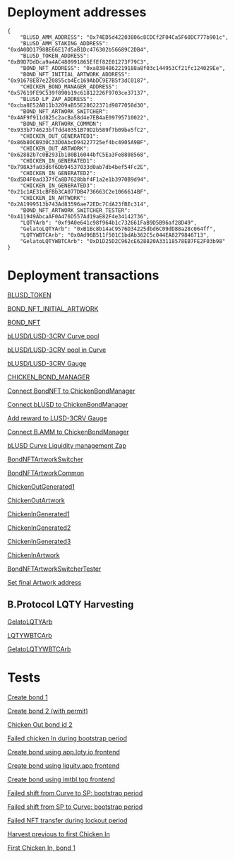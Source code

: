 # Deployment addresses

```
{
    "BLUSD_AMM_ADDRESS": "0x74ED5d42203806c8CDCf2F04Ca5F60DC777b901c",
    "BLUSD_AMM_STAKING_ADDRESS": "0xdA0DD1798BE66E17d5aB1Dc476302b56689C2DB4",
    "BLUSD_TOKEN_ADDRESS": "0xB9D7DdDca9a4AC480991865EfEf82E01273F79C3",
    "BOND_NFT_ADDRESS": "0xa8384862219188a8f03c144953Cf21fc124029Ee",
    "BOND_NFT_INITIAL_ARTWORK_ADDRESS": "0x91678E87e220855cb4Ec169AbDC9E7B5f3dC0187",
    "CHICKEN_BOND_MANAGER_ADDRESS": "0x57619FE9C539f890b19c61812226F9703ce37137",
    "BLUSD_LP_ZAP_ADDRESS": "0xcba8E52AB11b3209aB55E28622371d9877058d30",
    "BOND_NFT_ARTWORK_SWITCHER": "0x4AF9f911d825c2acBa58d4e7EB4aE09795710022",
    "BOND_NFT_ARTWORK_COMMON": "0x933b774623bf7dd40351B79D2b589f7b09be5fC2",
    "CHICKEN_OUT_GENERATED1": "0x86b80CB930C33D0AbcD94227725ef4bc4905A9BF",
    "CHICKEN_OUT_ARTWORK": "0x62882b7c0B2931b180B16044bfC5Ea3Fe8808568",
    "CHICKEN_IN_GENERATED1": "0x798A3fa03d6f6Db94537033d0ab7db4bef54Fc2E",
    "CHICKEN_IN_GENERATED2": "0xd5D4F0ad337fCa8D7628bbf4F1a2e1b3970B9d94",
    "CHICKEN_IN_GENERATED3": "0x21c1AE31cBFBb3CA077DB4736663C2e1066614BF",
    "CHICKEN_IN_ARTWORK": "0x2A1999513b743Ad83596ae72EDc7CdA23fBEc314",
    "BOND_NFT_ARTWORK_SWITCHER_TESTER": "0x411949AbcaAF0A476D557Ad19aE82F4e34142736",
    "LQTYArb": "0xf9A0e641c98f964b1c732661FaB9D5B96af28D49",
    "GelatoLQTYArb": "0xB1Bc8b14aC9576D34225dbd6C09dD88a28c064ff",
    "LQTYWBTCArb": "0x0Ad96B511f501C1bdAb362C5c044EA8279846713",
    "GelatoLQTYWBTCArb": "0xD1D25D2C962cE628820A33118578EB7FE2F03b98"
}
```

# Deployment transactions

[BLUSD_TOKEN](https://etherscan.io/tx/0xcc0e959020e90656955484e2b8255998cba31c541a23597facc72ca294f50485)

[BOND_NFT_INITIAL_ARTWORK](https://etherscan.io/tx/0xa7ae25decd9a7fa5119e399343bf6ab853110cc9f5a09e0f586585e885685799)

[BOND_NFT](https://etherscan.io/tx/0xb625c698465abcceeb966ccc0e974a8b8cccd58d869484e88b6e8a97c4a46258)

[bLUSD/LUSD-3CRV Curve pool](https://etherscan.io/tx/0x8f6a30c59642deea7ba52c90bd656fa260de1c23f088c624b599c5a028a50f99)

[bLUSD/LUSD-3CRV pool in Curve](https://curve.fi/factory-crypto/134)

[bLUSD/LUSD-3CRV Gauge](https://etherscan.io/tx/0x7cbc4f3d66680a7b42760722523e0cf4afd576803941ee4aacf9f96ee6051674)

[CHICKEN_BOND_MANAGER](https://etherscan.io/tx/0x356cf19c225a795eb07ba89af273b1603cecd69909308933cc58695c6b1c90c0)

[Connect BondNFT to ChickenBondManager](https://etherscan.io/tx/0x557f40e638945bdb9d95e71c6206142ec404d365e61c091ba7fbdd21501f7bbb)

[Connect bLUSD to ChickenBondManager](https://etherscan.io/tx/0xf52b48cf1001d764af0375263524b6e3f789db3cb919945912127c34a458fa1b)

[Add reward to LUSD-3CRV Gauge](https://etherscan.io/tx/0x387962eb8c53d5c2d4d16bbbc6d5960884bf02dd822f94152821c7108a72e0cb)

[Connect B.AMM to ChickenBondManager](https://etherscan.io/tx/0x50eb4e127b2dd5a506b7ffaabcf85f40ca7e31dbce3a2f861b63ce3492e80d0d)

[bLUSD Curve Liquidity management Zap](https://etherscan.io/tx/0x9e8f2634d32616c3a6dfebc818c6cf78bf7baac85f021131a061aef7d4f80d14)

[BondNFTArtworkSwitcher](https://etherscan.io/tx/0x56041bdc2f91e492738432ef09a2a110f1c0c5aa51dfdbb233502916a0b9f914)

[BondNFTArtworkCommon](https://etherscan.io/tx/0x5e549307562b4c8c1fcc578644e03df96736e8aa5dae048af79a342c1e013f4c)

[ChickenOutGenerated1](https://etherscan.io/tx/0x886e70f16204c4307772a4fe28e5753a0258cd58801c92d3f2b0e0b203414f95)

[ChickenOutArtwork](https://etherscan.io/tx/0x33e20c7b5c8c471a84e5fb0a98df8deb0b81adc4f4863bcffac419d2153b920f)

[ChickenInGenerated1](https://etherscan.io/tx/0xc826a6fa000201c48084866252e941c4523106f747b21e8d9a64848f8cb51f0a)

[ChickenInGenerated2](https://etherscan.io/tx/0x882853e61b668cc4fce686f7edd1788af441d7da43700c4f96c488828aa063a1)

[ChickenInGenerated3](https://etherscan.io/tx/0x19b564ec12c2ead225ef5aa1b0a89e57899d4ddd48489949835cc7be35f1aaab)

[ChickenInArtwork](https://etherscan.io/tx/0x2681a447a76db7b096d9baf33f69b71415cfe41d8914546a861886b250b525ea)

[BondNFTArtworkSwitcherTester](https://etherscan.io/tx/0x58d5168c53dd8619bad282951d77d7e541704f2e0dd899012e42bca57ec339ee)

[Set final Artwork address](https://etherscan.io/tx/0xc0acfcfc90b84e0a4efed0314ab862a64db9bc584967cadd44391903034c0931)

## B.Protocol LQTY Harvesting

[GelatoLQTYArb](https://etherscan.io/tx/0xbc7e38d64c6fbacd80ecc37fa137542c0ae3f15eaaac9facc6b43888c733194a)

[LQTYWBTCArb](https://etherscan.io/tx/0x55a4b86757a0d05945f8aa6d2654c6286e8c9b4e926c86405fd12eb394d2e346)

[GelatoLQTYWBTCArb](https://etherscan.io/tx/0x4fbd5a0ecf45716045337800d19f35348ec3656748c334a28c743ac35aa55601)


# Tests

[Create bond 1](https://etherscan.io/tx/0xc4d2af59d1d0fe68cd269c208a4b97afde7d4b3a73dae04d0a03f67d913f9025)

[Create bond 2 (with permit)](https://etherscan.io/tx/0x3f6d741addd047627a4176ffa0c855fcac878f39118d559d954cca3427fef30f)

[Chicken Out bond id 2](https://etherscan.io/tx/0x7a5309f2e1e1a6bc9f0d8ad15d74d36407ccef527995fab1dd448dfcc83e627b)

[Failed chicken In during bootstrap period](https://etherscan.io/tx/0x73876384ee74ab706db31df4fe65608836a2f5554e94ff02923f21298e4d103c)

[Create bond using app.lqty.io frontend](https://etherscan.io/tx/0xd085581ffdc00f552ff8c4a3ee012697da2c23f0d6521bb7330209dc0760c00c)

[Create bond using liquity.app frontend](https://etherscan.io/tx/0x37172895ee217288260bf96a4e8f5f72b1999ce7718206ec37c511bedc21ba73)

[Create bond using imtbl.top frontend](https://etherscan.io/tx/0x15e51a8269d4e4008e4905b970c38e26ada6d78ebaaf6756c78d757dacf74276)

[Failed shift from Curve to SP: bootstrap period](https://etherscan.io/tx/0x8b30a6a4c89122669fe87c300ede04de329c9ed6c4b8d89bcd1e3fad3622dc8b)

[Failed shift from SP to Curve: bootstrap period](https://etherscan.io/tx/0xfeb4534a4e06bb9efdeb981934eb54ac8869cd2ca061a985e830106172a68918)

[Failed NFT transfer during lockout period](https://etherscan.io/tx/0x6a2dd04458e4c00190d659a9f17be9dd26fc0c55780703908eab6bbefa43b7cf)

[Harvest previous to first Chicken In](https://etherscan.io/tx/0x7564611b1d27e0a0280bc25ac635b7f0804b2fe53cc8a438f6eba25556c6498d)

[First Chicken In, bond 1](https://etherscan.io/tx/0x4c7a8b762ff2e0e76f5fd6808a9da75bee29207c08e3ca82de508dac580a174b)

